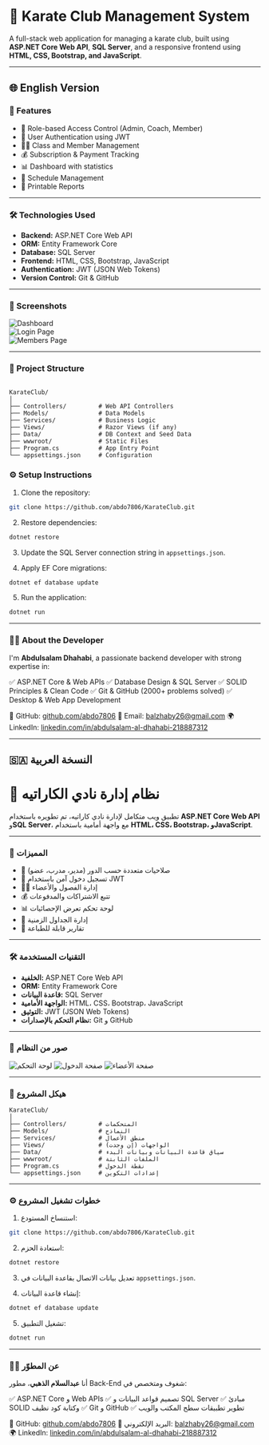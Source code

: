 # 🥋 Karate Club Management System

A full-stack web application for managing a karate club, built using **ASP.NET Core Web API**, **SQL Server**, and a responsive frontend using **HTML, CSS, Bootstrap, and JavaScript**.

---

## 🌐 English Version

### 🚀 Features

- 👥 Role-based Access Control (Admin, Coach, Member)
- 🔐 User Authentication using JWT
- 🧑‍🎓 Class and Member Management
- 💰 Subscription & Payment Tracking
- 📊 Dashboard with statistics
- 📆 Schedule Management
- 📄 Printable Reports

---

### 🛠️ Technologies Used

- **Backend:** ASP.NET Core Web API  
- **ORM:** Entity Framework Core  
- **Database:** SQL Server  
- **Frontend:** HTML, CSS, Bootstrap, JavaScript  
- **Authentication:** JWT (JSON Web Tokens)  
- **Version Control:** Git & GitHub  

---

### 📸 Screenshots

![Dashboard](https://github.com/abdo7806/KarateClub/blob/master/image.png?raw=true)  
![Login Page](https://github.com/abdo7806/KarateClub/blob/master/login%20page.png?raw=true)  
![Members Page](https://github.com/abdo7806/KarateClub/blob/master/Members_Page.png?raw=true)

---

### 📂 Project Structure

```

KarateClub/
│
├── Controllers/         # Web API Controllers
├── Models/              # Data Models
├── Services/            # Business Logic
├── Views/               # Razor Views (if any)
├── Data/                # DB Context and Seed Data
├── wwwroot/             # Static Files
├── Program.cs           # App Entry Point
└── appsettings.json     # Configuration

```

### ⚙️ Setup Instructions

1. Clone the repository:

```bash
git clone https://github.com/abdo7806/KarateClub.git
```

2. Restore dependencies:

```bash
dotnet restore
```

3. Update the SQL Server connection string in `appsettings.json`.

4. Apply EF Core migrations:

```bash
dotnet ef database update
```

5. Run the application:

```bash
dotnet run
```

---

### 🙋‍♂️ About the Developer

I'm **Abdulsalam Dhahabi**, a passionate backend developer with strong expertise in:

✅ ASP.NET Core & Web APIs
✅ Database Design & SQL Server
✅ SOLID Principles & Clean Code
✅ Git & GitHub (2000+ problems solved)
✅ Desktop & Web App Development

🔗 GitHub: [github.com/abdo7806](https://github.com/abdo7806)
📧 Email: [balzhaby26@gmail.com](mailto:balzhaby26@gmail.com)
🌍 LinkedIn: [linkedin.com/in/abdulsalam-al-dhahabi-218887312](https://linkedin.com/in/abdulsalam-al-dhahabi-218887312)

---

## 🇸🇦 النسخة العربية

# 🥋 نظام إدارة نادي الكاراتيه

تطبيق ويب متكامل لإدارة نادي كاراتيه، تم تطويره باستخدام **ASP.NET Core Web API** و**SQL Server**، مع واجهة أمامية باستخدام **HTML، CSS، Bootstrap، وJavaScript**.

---

### 🚀 المميزات

* 👥 صلاحيات متعددة حسب الدور (مدير، مدرب، عضو)
* 🔐 تسجيل دخول آمن باستخدام JWT
* 🧑‍🎓 إدارة الفصول والأعضاء
* 💰 تتبع الاشتراكات والمدفوعات
* 📊 لوحة تحكم تعرض الإحصائيات
* 📆 إدارة الجداول الزمنية
* 📄 تقارير قابلة للطباعة

---

### 🛠️ التقنيات المستخدمة

* **الخلفية:** ASP.NET Core Web API
* **ORM:** Entity Framework Core
* **قاعدة البيانات:** SQL Server
* **الواجهة الأمامية:** HTML، CSS، Bootstrap، JavaScript
* **التوثيق:** JWT (JSON Web Tokens)
* **نظام التحكم بالإصدارات:** Git و GitHub

---

### 📸 صور من النظام

![لوحة التحكم](https://github.com/abdo7806/KarateClub/blob/master/image.png?raw=true)
![صفحة الدخول](https://github.com/abdo7806/KarateClub/blob/master/login%20page.png?raw=true)
![صفحة الأعضاء](https://github.com/abdo7806/KarateClub/blob/master/Members_Page.png?raw=true)

---

### 📂 هيكل المشروع

```
KarateClub/
│
├── Controllers/         # المتحكمات
├── Models/              # النماذج
├── Services/            # منطق الأعمال
├── Views/               # الواجهات (إن وجدت)
├── Data/                # سياق قاعدة البيانات وبيانات البدء
├── wwwroot/             # الملفات الثابتة
├── Program.cs           # نقطة الدخول
└── appsettings.json     # إعدادات التكوين
```

---

### ⚙️ خطوات تشغيل المشروع

1. استنساخ المستودع:

```bash
git clone https://github.com/abdo7806/KarateClub.git
```

2. استعادة الحزم:

```bash
dotnet restore
```

3. تعديل بيانات الاتصال بقاعدة البيانات في `appsettings.json`.

4. إنشاء قاعدة البيانات:

```bash
dotnet ef database update
```

5. تشغيل التطبيق:

```bash
dotnet run
```

---

### 🙋‍♂️ عن المطوّر

أنا **عبدالسلام الذهبي**، مطور Back-End شغوف ومتخصص في:

✅ ASP.NET Core و Web APIs
✅ تصميم قواعد البيانات و SQL Server
✅ مبادئ SOLID وكتابة كود نظيف
✅ Git و GitHub
✅ تطوير تطبيقات سطح المكتب والويب

🔗 GitHub: [github.com/abdo7806](https://github.com/abdo7806)
📧 البريد الإلكتروني: [balzhaby26@gmail.com](mailto:balzhaby26@gmail.com)
🌍 LinkedIn: [linkedin.com/in/abdulsalam-al-dhahabi-218887312](https://linkedin.com/in/abdulsalam-al-dhahabi-218887312)

```


